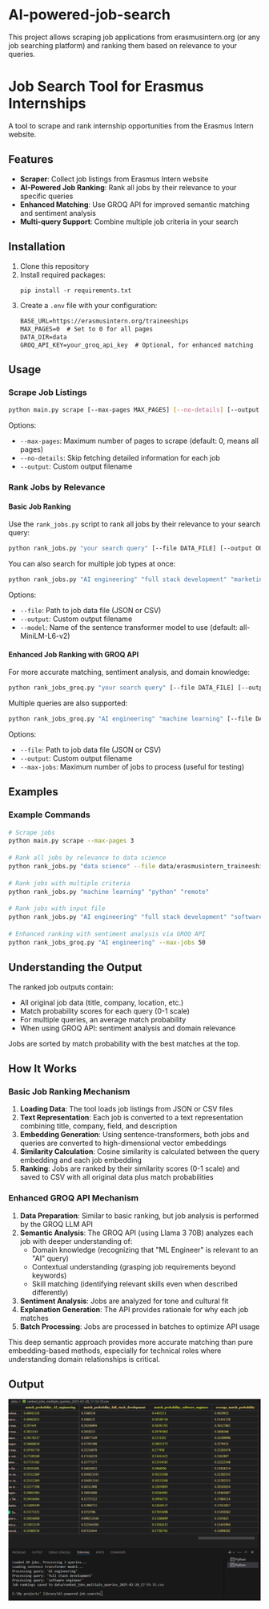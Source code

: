 # AI-powered-job-search
This project allows scraping job applications from erasmusintern.org (or any job searching platform) and ranking them based on relevance to your queries.

# Job Search Tool for Erasmus Internships

A tool to scrape and rank internship opportunities from the Erasmus Intern website.

## Features

- **Scraper**: Collect job listings from Erasmus Intern website
- **AI-Powered Job Ranking**: Rank all jobs by their relevance to your specific queries
- **Enhanced Matching**: Use GROQ API for improved semantic matching and sentiment analysis
- **Multi-query Support**: Combine multiple job criteria in your search

## Installation

1. Clone this repository
2. Install required packages:
   ```
   pip install -r requirements.txt
   ```
3. Create a `.env` file with your configuration:
   ```
   BASE_URL=https://erasmusintern.org/traineeships
   MAX_PAGES=0  # Set to 0 for all pages
   DATA_DIR=data
   GROQ_API_KEY=your_groq_api_key  # Optional, for enhanced matching
   ```

## Usage

### Scrape Job Listings

```bash
python main.py scrape [--max-pages MAX_PAGES] [--no-details] [--output OUTPUT]
```

Options:
- `--max-pages`: Maximum number of pages to scrape (default: 0, means all pages)
- `--no-details`: Skip fetching detailed information for each job
- `--output`: Custom output filename

### Rank Jobs by Relevance

#### Basic Job Ranking

Use the `rank_jobs.py` script to rank all jobs by their relevance to your search query:

```bash
python rank_jobs.py "your search query" [--file DATA_FILE] [--output OUTPUT_FILE] [--model MODEL_NAME]
```

You can also search for multiple job types at once:

```bash
python rank_jobs.py "AI engineering" "full stack development" "marketing" [--file DATA_FILE]
```

Options:
- `--file`: Path to job data file (JSON or CSV)
- `--output`: Custom output filename
- `--model`: Name of the sentence transformer model to use (default: all-MiniLM-L6-v2)

#### Enhanced Job Ranking with GROQ API

For more accurate matching, sentiment analysis, and domain knowledge:

```bash
python rank_jobs_groq.py "your search query" [--file DATA_FILE] [--output OUTPUT_FILE] [--max-jobs MAX_JOBS]
```

Multiple queries are also supported:

```bash
python rank_jobs_groq.py "AI engineering" "machine learning" [--file DATA_FILE]
```

Options:
- `--file`: Path to job data file (JSON or CSV)
- `--output`: Custom output filename
- `--max-jobs`: Maximum number of jobs to process (useful for testing)

## Examples

### Example Commands

```bash
# Scrape jobs
python main.py scrape --max-pages 3

# Rank all jobs by relevance to data science
python rank_jobs.py "data science" --file data/erasmusintern_traineeships_2025-02-27_18-28-26.json

# Rank jobs with multiple criteria
python rank_jobs.py "machine learning" "python" "remote"

# Rank jobs with input file
python rank_jobs.py "AI engineering" "full stack development" "software engineer" --file data/data.json

# Enhanced ranking with sentiment analysis via GROQ API
python rank_jobs_groq.py "AI engineering" --max-jobs 50
```

## Understanding the Output

The ranked job outputs contain:

- All original job data (title, company, location, etc.)
- Match probability scores for each query (0-1 scale)
- For multiple queries, an average match probability
- When using GROQ API: sentiment analysis and domain relevance

Jobs are sorted by match probability with the best matches at the top.

## How It Works

### Basic Job Ranking Mechanism

1. **Loading Data**: The tool loads job listings from JSON or CSV files
2. **Text Representation**: Each job is converted to a text representation combining title, company, field, and description
3. **Embedding Generation**: Using sentence-transformers, both jobs and queries are converted to high-dimensional vector embeddings
4. **Similarity Calculation**: Cosine similarity is calculated between the query embedding and each job embedding
5. **Ranking**: Jobs are ranked by their similarity scores (0-1 scale) and saved to CSV with all original data plus match probabilities

### Enhanced GROQ API Mechanism

1. **Data Preparation**: Similar to basic ranking, but job analysis is performed by the GROQ LLM API
2. **Semantic Analysis**: The GROQ API (using Llama 3 70B) analyzes each job with deeper understanding of:
   - Domain knowledge (recognizing that "ML Engineer" is relevant to an "AI" query)
   - Contextual understanding (grasping job requirements beyond keywords)
   - Skill matching (identifying relevant skills even when described differently)
3. **Sentiment Analysis**: Jobs are analyzed for tone and cultural fit
4. **Explanation Generation**: The API provides rationale for why each job matches
5. **Batch Processing**: Jobs are processed in batches to optimize API usage

This deep semantic approach provides more accurate matching than pure embedding-based methods, especially for technical roles where understanding domain relationships is critical.
## Output
![Sample Image](output/sample.png)